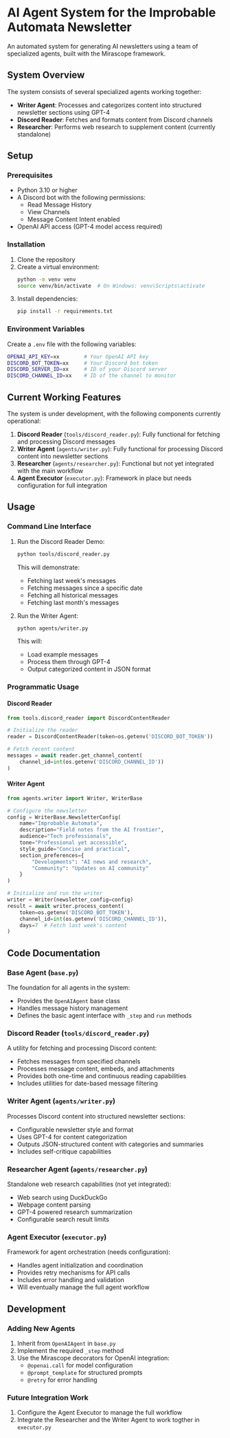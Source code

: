 # AI Agent System for the Improbable Automata Newsletter

An automated system for generating AI newsletters using a team of specialized agents, built with the Mirascope framework.

## System Overview

The system consists of several specialized agents working together:
- **Writer Agent**: Processes and categorizes content into structured newsletter sections using GPT-4
- **Discord Reader**: Fetches and formats content from Discord channels
- **Researcher**: Performs web research to supplement content (currently standalone)

## Setup

### Prerequisites
- Python 3.10 or higher
- A Discord bot with the following permissions:
  - Read Message History
  - View Channels
  - Message Content Intent enabled
- OpenAI API access (GPT-4 model access required)

### Installation
1. Clone the repository
2. Create a virtual environment:
   ```bash
   python -m venv venv
   source venv/bin/activate  # On Windows: venv\Scripts\activate
   ```
3. Install dependencies:
   ```bash
   pip install -r requirements.txt
   ```

### Environment Variables
Create a `.env` file with the following variables:

```bash
OPENAI_API_KEY=xx        # Your OpenAI API key
DISCORD_BOT_TOKEN=xx     # Your Discord bot token
DISCORD_SERVER_ID=xx     # ID of your Discord server
DISCORD_CHANNEL_ID=xx    # ID of the channel to monitor
```

## Current Working Features

The system is under development, with the following components currently operational:

1. **Discord Reader** (`tools/discord_reader.py`): Fully functional for fetching and processing Discord messages
2. **Writer Agent** (`agents/writer.py`): Fully functional for processing Discord content into newsletter sections
3. **Researcher** (`agents/researcher.py`): Functional but not yet integrated with the main workflow
4. **Agent Executor** (`executor.py`): Framework in place but needs configuration for full integration

## Usage

### Command Line Interface

1. Run the Discord Reader Demo:
   ```bash
   python tools/discord_reader.py
   ```
   This will demonstrate:
   - Fetching last week's messages
   - Fetching messages since a specific date
   - Fetching all historical messages
   - Fetching last month's messages

2. Run the Writer Agent:
   ```bash
   python agents/writer.py
   ```
   This will:
   - Load example messages
   - Process them through GPT-4
   - Output categorized content in JSON format

### Programmatic Usage

#### Discord Reader

```python
from tools.discord_reader import DiscordContentReader

# Initialize the reader
reader = DiscordContentReader(token=os.getenv('DISCORD_BOT_TOKEN'))

# Fetch recent content
messages = await reader.get_channel_content(
    channel_id=int(os.getenv('DISCORD_CHANNEL_ID'))
)
```

#### Writer Agent

```python
from agents.writer import Writer, WriterBase

# Configure the newsletter
config = WriterBase.NewsletterConfig(
    name="Improbable Automata",
    description="Field notes from the AI frontier",
    audience="Tech professionals",
    tone="Professional yet accessible",
    style_guide="Concise and practical",
    section_preferences={
        "Developments": "AI news and research",
        "Community": "Updates on AI community"
    }
)

# Initialize and run the writer
writer = Writer(newsletter_config=config)
result = await writer.process_content(
    token=os.getenv('DISCORD_BOT_TOKEN'),
    channel_id=int(os.getenv('DISCORD_CHANNEL_ID')),
    days=7  # Fetch last week's content
)
```

## Code Documentation

### Base Agent (`base.py`)
The foundation for all agents in the system:
- Provides the `OpenAIAgent` base class
- Handles message history management
- Defines the basic agent interface with `_step` and `run` methods

### Discord Reader (`tools/discord_reader.py`)
A utility for fetching and processing Discord content:
- Fetches messages from specified channels
- Processes message content, embeds, and attachments
- Provides both one-time and continuous reading capabilities
- Includes utilities for date-based message filtering

### Writer Agent (`agents/writer.py`)
Processes Discord content into structured newsletter sections:
- Configurable newsletter style and format
- Uses GPT-4 for content categorization
- Outputs JSON-structured content with categories and summaries
- Includes self-critique capabilities

### Researcher Agent (`agents/researcher.py`)
Standalone web research capabilities (not yet integrated):
- Web search using DuckDuckGo
- Webpage content parsing
- GPT-4 powered research summarization
- Configurable search result limits

### Agent Executor (`executor.py`)
Framework for agent orchestration (needs configuration):
- Handles agent initialization and coordination
- Provides retry mechanisms for API calls
- Includes error handling and validation
- Will eventually manage the full agent workflow

## Development

### Adding New Agents

1. Inherit from `OpenAIAgent` in `base.py`
2. Implement the required `_step` method
3. Use the Mirascope decorators for OpenAI integration:
   - `@openai.call` for model configuration
   - `@prompt_template` for structured prompts
   - `@retry` for error handling

### Future Integration Work

1. Configure the Agent Executor to manage the full workflow
2. Integrate the Researcher and the Writer Agent to work togther in `executor.py`